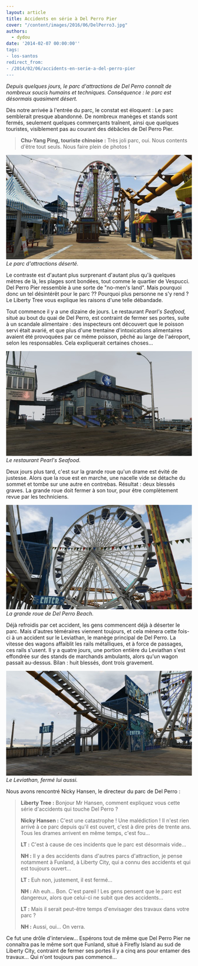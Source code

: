 ```yaml
---
layout: article
title: Accidents en série à Del Perro Pier
cover: "/content/images/2016/06/DelPerro3.jpg"
authors:
  - dydou
date: '2014-02-07 00:00:00''
tags:
- los-santos
redirect_from:
- /2014/02/06/accidents-en-serie-a-del-perro-pier
---
```


_Depuis quelques jours, le parc d'attractions de Del Perro connaît de nombreux soucis humains et techniques. Conséquence : le parc est désormais quasiment désert._

Dès notre arrivée à l'entrée du parc, le constat est éloquent : Le parc semblerait presque abandonné. De nombreux manèges et stands sont fermés, seulement quelques commerçants traînent, ainsi que quelques touristes, visiblement pas au courant des débâcles de Del Perro Pier.

> **Chu-Yang Ping, touriste chinoise :** Très joli parc, oui. Nous contents d'être tout seuls. Nous faire plein de photos !

![Le parc d'attractions déserté.](/content/images/2016/06/DelPerro.jpg)
_Le parc d'attractions déserté._

Le contraste est d'autant plus surprenant d'autant plus qu'à quelques mètres de là, les plages sont bondées, tout comme le quartier de Vespucci. Del Perro Pier ressemble à une sorte de "no-men's land". Mais pourquoi donc un tel désintérêt pour le parc ?? Pourquoi plus personne ne s'y rend ? Le Liberty Tree vous explique les raisons d'une telle débandade.

Tout commence il y a une dizaine de jours. Le restaurant _Pearl's Seafood,_ situé au bout du quai de Del Perro, est contraint de fermer ses portes, suite à un scandale alimentaire : des inspecteurs ont découvert que le poisson servi était avarié, et que plus d'une trentaine d'intoxications alimentaires avaient été provoquées par ce même poisson, pêché au large de l'aéroport, selon les responsables. Cela expliquerait certaines choses...

![Le restaurant Pearl's Seafood.](/content/images/2016/06/DelPerro5.jpg)
_Le restaurant Pearl's Seafood._

Deux jours plus tard, c'est sur la grande roue qu'un drame est évité de justesse. Alors que la roue est en marche, une nacelle vide se détache du sommet et tombe sur une autre en contrebas. Résultat : deux blessés graves. La grande roue doit fermer à son tour, pour être complètement revue par les techniciens.

![La grande roue de Del Perro Beach.](/content/images/2016/06/DelPerro4.jpg)
_La grande roue de Del Perro Beach._

Déjà refroidis par cet accident, les gens commencent déjà à déserter le parc. Mais d'autres téméraires viennent toujours, et cela mènera cette fois-ci à un accident sur le Leviathan, le manège principal de Del Perro. La vitesse des wagons affaiblit les rails métalliques, et à force de passages, ces rails s'usent. Il y a quatre jours, une portion entière du Leviathan s'est effondrée sur des stands de marchands ambulants, alors qu'un wagon passait au-dessus. Bilan : huit blessés, dont trois gravement.

![Le Leviathan, fermé lui aussi.](/content/images/2016/06/DelPerro2.jpg)
_Le Leviathan, fermé lui aussi._

Nous avons rencontré Nicky Hansen, le directeur du parc de Del Perro :

> **Liberty Tree :** Bonjour Mr Hansen, comment expliquez vous cette série d'accidents qui touche Del Perro ?
> 
> **Nicky Hansen :** C'est une catastrophe ! Une malédiction ! Il n'est rien arrivé à ce parc depuis qu'il est ouvert, c'est à dire près de trente ans. Tous les drames arrivent en même temps, c'est fou...
> 
> **LT :** C'est à cause de ces incidents que le parc est désormais vide...
> 
> **NH :** Il y a des accidents dans d'autres parcs d'attraction, je pense notamment à Funland, à Liberty City, qui a connu des accidents et qui est toujours ouvert...
> 
> **LT :** Euh non, justement, il est fermé...
> 
> **NH :** Ah euh... Bon. C'est pareil ! Les gens pensent que le parc est dangereux, alors que celui-ci ne subit que des accidents...
> 
> **LT :** Mais il serait peut-être temps d'envisager des travaux dans votre parc ?
> 
> **NH :** Aussi, oui... On verra.

Ce fut une drôle d'interview... Espérons tout de même que Del Perro Pier ne connaîtra pas le même sort que Funland, situé à Firefly Island au sud de Liberty City, contraint de fermer ses portes il y a cinq ans pour entamer des travaux... Qui n'ont toujours pas commencé...